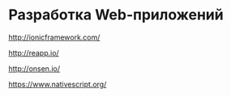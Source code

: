 # Разработка Web-приложений

http://ionicframework.com/

http://reapp.io/

http://onsen.io/

https://www.nativescript.org/
